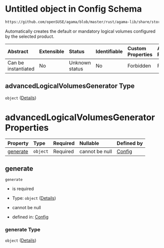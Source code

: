 # Untitled object in Config Schema

```txt
https://github.com/openSUSE/agama/blob/master/rust/agama-lib/share/storage.schema.json#/$defs/advancedLogicalVolumesGenerator
```

Automatically creates the default or mandatory logical volumes configured by the selected product.

| Abstract            | Extensible | Status         | Identifiable | Custom Properties | Additional Properties | Access Restrictions | Defined In                                                          |
| :------------------ | :--------- | :------------- | :----------- | :---------------- | :-------------------- | :------------------ | :------------------------------------------------------------------ |
| Can be instantiated | No         | Unknown status | No           | Forbidden         | Forbidden             | none                | [storage.schema.json\*](storage.schema.json "open original schema") |

## advancedLogicalVolumesGenerator Type

`object` ([Details](storage-1-defs-advancedlogicalvolumesgenerator.md))

# advancedLogicalVolumesGenerator Properties

| Property              | Type     | Required | Nullable       | Defined by                                                                                                                                                                                                                          |
| :-------------------- | :------- | :------- | :------------- | :---------------------------------------------------------------------------------------------------------------------------------------------------------------------------------------------------------------------------------- |
| [generate](#generate) | `object` | Required | cannot be null | [Config](storage-1-defs-advancedlogicalvolumesgenerator-properties-generate.md "https://github.com/openSUSE/agama/blob/master/rust/agama-lib/share/storage.schema.json#/$defs/advancedLogicalVolumesGenerator/properties/generate") |

## generate



`generate`

* is required

* Type: `object` ([Details](storage-1-defs-advancedlogicalvolumesgenerator-properties-generate.md))

* cannot be null

* defined in: [Config](storage-1-defs-advancedlogicalvolumesgenerator-properties-generate.md "https://github.com/openSUSE/agama/blob/master/rust/agama-lib/share/storage.schema.json#/$defs/advancedLogicalVolumesGenerator/properties/generate")

### generate Type

`object` ([Details](storage-1-defs-advancedlogicalvolumesgenerator-properties-generate.md))

